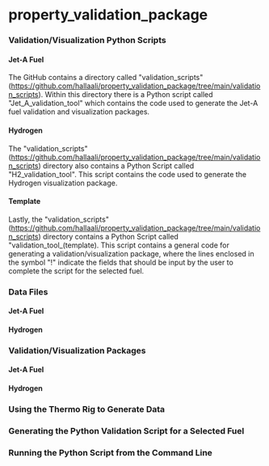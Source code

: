 # property_validation_package

### Validation/Visualization Python Scripts
#### Jet-A Fuel 
The GitHub contains a directory called "validation_scripts" (https://github.com/hallaali/property_validation_package/tree/main/validation_scripts). Within this directory there is a Python script called "Jet_A_validation_tool" which contains the code used to generate the Jet-A fuel validation and visualization packages. 
#### Hydrogen 
The "validation_scripts" (https://github.com/hallaali/property_validation_package/tree/main/validation_scripts) directory also contains a Python Script called "H2_validation_tool". This script contains the code used to generate the Hydrogen visualization package. 
#### Template 
Lastly, the "validation_scripts" (https://github.com/hallaali/property_validation_package/tree/main/validation_scripts) directory contains a Python Script called "validation_tool_(template). This script contains a general code for generating a validation/visualization package, where the lines enclosed in the symbol "!" indicate the fields that should be input by the user to complete the script for the selected fuel. 

### Data Files
#### Jet-A Fuel
#### Hydrogen

### Validation/Visualization Packages
#### Jet-A Fuel
#### Hydrogen

### Using the Thermo Rig to Generate Data

### Generating the Python Validation Script for a Selected Fuel

### Running the Python Script from the Command Line
